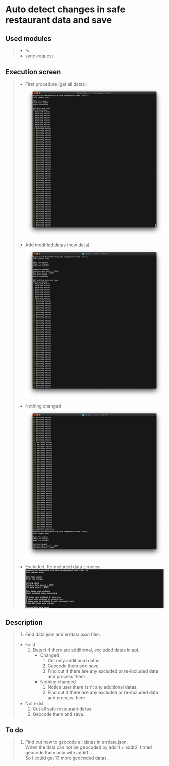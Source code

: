 # Auto detect changes in safe restaurant data and save

## Used modules

> - fs
> - sync-request

## Execution screen

> - First procedure (get all datas)
>   <img src="./images/firstprocedure.png">
>
> - Add modified datas (new data)
>   <img src="./images/additionaldata.png">
>
> - Nothing changed
>   <img src="./images/nothing.png">
>
> - Excluded, Re-included data process
>   <img src="./images/ex_rein_cludeddata.png">

## Description

> 1. Find data.json and errdata.json files.
>
> - Exist
>   1. Detect if there are additional, excluded datas in api.
>      - Changed
>        1. Get only additional datas.
>        2. Geocode them and save.
>        3. Find out if there are any excluded or re-included data and process them.
>      - Nothing changed
>        1. Notice user there isn't any additional datas.
>        2. Find out if there are any excluded or re-included data and process them.
> - Not exist
>   1. Get all safe restaurant datas.
>   2. Geocode them and save.

## To do

> 1. Find out how to geocode all datas in errdata.json. <br>When the data can not be geocoded by addr1 + addr2, I tried geocode them only with addr1.<br> So I could get 13 more geocoded datas.
